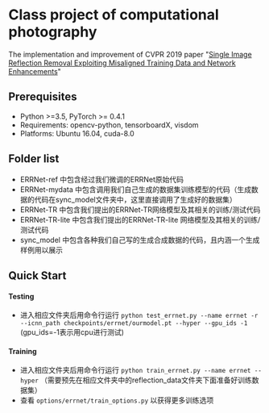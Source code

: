 # Class project of computational photography

The implementation and improvement of CVPR 2019 paper "[Single Image Reflection Removal Exploiting Misaligned Training Data and Network Enhancements](https://arxiv.org/abs/1904.00637)"




## Prerequisites
* Python >=3.5, PyTorch >= 0.4.1
* Requirements: opencv-python, tensorboardX, visdom
* Platforms: Ubuntu 16.04, cuda-8.0



## Folder list

* ERRNet-ref 中包含经过我们微调的ERRNet原始代码
* ERRNet-mydata 中包含调用我们自己生成的数据集训练模型的代码（生成数据的代码在sync_model文件夹中，这里直接调用了生成好的数据集）
* ERRNet-TR 中包含我们提出的ERRNet-TR网络模型及其相关的训练/测试代码
* ERRNet-TR-lite 中包含我们提出的ERRNet-TR-lite 网络模型及其相关的训练/测试代码
* sync_model 中包含各种我们自己写的生成合成数据的代码，且内涵一个生成样例用以展示



## Quick Start

#### Testing
 * 进入相应文件夹后用命令行运行 ```python test_errnet.py --name errnet -r --icnn_path checkpoints/errnet/ourmodel.pt --hyper --gpu_ids -1``` (gpu_ids=-1表示用cpu进行测试)

#### Training
* 进入相应文件夹后用命令行运行 ```python train_errnet.py --name errnet --hyper``` （需要预先在相应文件夹中的reflection_data文件夹下面准备好训练数据集）
* 查看 ```options/errnet/train_options.py``` 以获得更多训练选项
